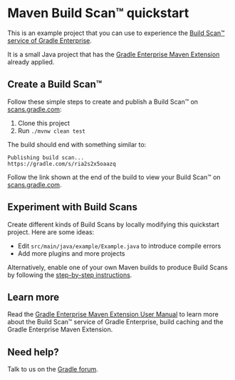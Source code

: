 # Maven Build Scan™ quickstart

This is an example project that you can use to experience the [Build Scan™ service of Gradle Enterprise][gradle.com].

It is a small Java project that has the [Gradle Enterprise Maven Extension][manual] already applied.

## Create a Build Scan™

Follow these simple steps to create and publish a Build Scan™ on [scans.gradle.com][scans.gradle.com]:

1. Clone this project
1. Run `./mvnw clean test`

The build should end with something similar to:

    Publishing build scan...
    https://gradle.com/s/ria2s2x5oaazq

Follow the link shown at the end of the build to view your Build Scan™ on [scans.gradle.com][scans.gradle.com].

## Experiment with Build Scans

Create different kinds of Build Scans by locally modifying this quickstart project. Here are some ideas:

- Edit `src/main/java/example/Example.java` to introduce compile errors
- Add more plugins and more projects

Alternatively, enable one of your own Maven builds to produce Build Scans by following the [step-by-step instructions][scans.gradle.com].

## Learn more

Read the [Gradle Enterprise Maven Extension User Manual][manual] to learn more about the Build Scan™ service of Gradle Enterprise, build caching and the Gradle Enterprise Maven Extension.

## Need help?

Talk to us on the [Gradle forum][gradle-forum].

[manual]: https://docs.gradle.com/enterprise/maven-extension
[gradle.com]: https://www.gradle.com
[terms-of-service]: https://gradle.com/terms-of-service
[scans.gradle.com]: https://scans.gradle.com
[gradle-forum]: https://discuss.gradle.org/c/help-discuss/scans

